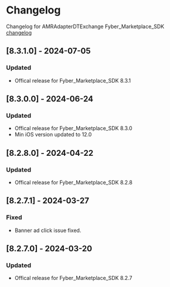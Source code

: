 # Changelog

Changelog for AMRAdapterDTExchange 
Fyber_Marketplace_SDK [changelog](https://developer.digitalturbine.com/hc/en-us/articles/360010922578-Marketplace-iOS-Changelog)

## [8.3.1.0] - 2024-07-05
### Updated
- Offical release for Fyber_Marketplace_SDK 8.3.1

## [8.3.0.0] - 2024-06-24
### Updated
- Offical release for Fyber_Marketplace_SDK 8.3.0
- Min iOS version updated to 12.0

## [8.2.8.0] - 2024-04-22
### Updated
- Offical release for Fyber_Marketplace_SDK 8.2.8

## [8.2.7.1] - 2024-03-27
### Fixed
- Banner ad click issue fixed.

## [8.2.7.0] - 2024-03-20
### Updated
- Offical release for Fyber_Marketplace_SDK 8.2.7
